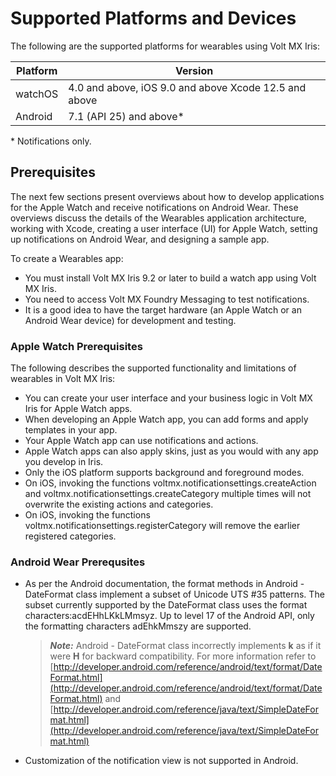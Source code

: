                             


Supported Platforms and Devices
===============================

The following are the supported platforms for wearables using Volt MX Iris:

  
| Platform | Version |
| --- | --- |
| watchOS | 4.0 and above, iOS 9.0 and above Xcode 12.5 and above |
| Android | 7.1 (API 25) and above\* |

\* Notifications only.

<!-- <table style="margin-left: 0;margin-right: auto;" data-mc-conditions="Default.HTML5 Only"><colgroup><col style="width: 37px;"> <col> <col></colgroup><tbody><tr><td>Rev</td><td>Author</td><td>Edits</td></tr><tr><td>7.0.3</td><td>DC</td><td>&nbsp;</td></tr></tbody></table> -->

Prerequisites
-------------

The next few sections present overviews about how to develop applications for the Apple Watch and receive notifications on Android Wear. These overviews discuss the details of the Wearables application architecture, working with Xcode, creating a user interface (UI) for Apple Watch, setting up notifications on Android Wear, and designing a sample app.

To create a Wearables app:

*   You must install Volt MX Iris 9.2 or later to build a watch app using Volt MX Iris.
*   You need to access Volt MX Foundry Messaging to test notifications.
*   It is a good idea to have the target hardware (an Apple Watch or an Android Wear device) for development and testing.

### Apple Watch Prerequisites

The following describes the supported functionality and limitations of wearables in Volt MX Iris:

*   You can create your user interface and your business logic in Volt MX Iris for Apple Watch apps.
*   When developing an Apple Watch app, you can add forms and apply templates in your app.
*   Your Apple Watch app can use notifications and actions.
*   Apple Watch apps can also apply skins, just as you would with any app you develop in Iris.
*   Only the iOS platform supports background and foreground modes.
*   On iOS, invoking the functions voltmx.notificationsettings.createAction and voltmx.notificationsettings.createCategory multiple times will not overwrite the existing actions and categories.
*   On iOS, invoking the functions voltmx.notificationsettings.registerCategory will remove the earlier registered categories.

### Android Wear Prerequsites

*   As per the Android documentation, the format methods in Android - DateFormat class implement a subset of Unicode UTS #35 patterns. The subset currently supported by the DateFormat class uses the format characters:acdEHhLKkLMmsyz. Up to level 17 of the Android API, only the formatting characters adEhkMmszy are supported.
    
    > **_Note:_** Android - DateFormat class incorrectly implements **k** as if it were **H** for backward compatibility. For more information refer to [http://developer.android.com/reference/android/text/format/DateFormat.html](http://developer.android.com/reference/android/text/format/DateFormat.html) and [http://developer.android.com/reference/java/text/SimpleDateFormat.html](http://developer.android.com/reference/java/text/SimpleDateFormat.html)
    
*   Customization of the notification view is not supported in Android.
